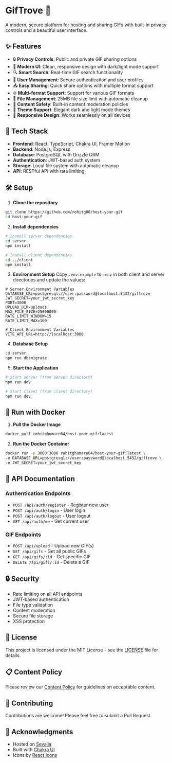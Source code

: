 # GifTrove 🎯

A modern, secure platform for hosting and sharing GIFs with built-in privacy controls and a beautiful user interface.

## ✨ Features

- 🔒 **Privacy Controls**: Public and private GIF sharing options
- 🎨 **Modern UI**: Clean, responsive design with dark/light mode support
- 🔍 **Smart Search**: Real-time GIF search functionality
- 👤 **User Management**: Secure authentication and user profiles
- 📤 **Easy Sharing**: Quick share options with multiple format support
- 🌐 **Multi-format Support**: Support for various GIF formats
- 💾 **File Management**: 25MB file size limit with automatic cleanup
- 🎯 **Content Safety**: Built-in content moderation policies
- 🌙 **Theme Support**: Elegant dark and light mode themes
- 📱 **Responsive Design**: Works seamlessly on all devices

## 🚀 Tech Stack

- **Frontend**: React, TypeScript, Chakra UI, Framer Motion
- **Backend**: Node.js, Express
- **Database**: PostgreSQL with Drizzle ORM
- **Authentication**: JWT-based auth system
- **Storage**: Local file system with automatic cleanup
- **API**: RESTful API with rate limiting

## 🛠️ Setup

1. **Clone the repository**
```bash
git clone https://github.com/rohitg00/host-your-gif
cd host-your-gif
```

2. **Install dependencies**
```bash
# Install server dependencies
cd server
npm install

# Install client dependencies
cd ../client
npm install
```

3. **Environment Setup**
Copy `.env.example` to `.env` in both client and server directories and update the values:

```env
# Server Environment Variables
DATABASE_URL=postgresql://user:password@localhost:5432/giftrove
JWT_SECRET=your_jwt_secret_key
PORT=3000
UPLOAD_DIR=uploads
MAX_FILE_SIZE=25000000
RATE_LIMIT_WINDOW=15
RATE_LIMIT_MAX=100

# Client Environment Variables
VITE_API_URL=http://localhost:3000
```

4. **Database Setup**
```bash
cd server
npm run db:migrate
```

5. **Start the Application**
```bash
# Start server (from server directory)
npm run dev

# Start client (from client directory)
npm run dev
```
## 🐳 Run with Docker

1. **Pull the Docker Image**
```bash
docker pull rohitghumare64/host-your-gif:latest
```

2. **Run the Docker Container**
```bash
docker run -p 3000:3000 rohitghumare64/host-your-gif:latest \
-e DATABASE_URL=postgresql://user:password@localhost:5432/giftrove \
-e JWT_SECRET=your_jwt_secret_key
```

## 📝 API Documentation

### Authentication Endpoints
- `POST /api/auth/register` - Register new user
- `POST /api/auth/login` - User login
- `POST /api/auth/logout` - User logout
- `GET /api/auth/me` - Get current user

### GIF Endpoints
- `POST /api/upload` - Upload new GIF(s)
- `GET /api/gifs` - Get all public GIFs
- `GET /api/gifs/:id` - Get specific GIF
- `DELETE /api/gifs/:id` - Delete a GIF

## 🔒 Security

- Rate limiting on all API endpoints
- JWT-based authentication
- File type validation
- Content moderation
- Secure file storage
- XSS protection

## 📜 License

This project is licensed under the MIT License - see the [LICENSE](LICENSE) file for details.

## 📋 Content Policy

Please review our [Content Policy](POLICY.md) for guidelines on acceptable content.

## 🤝 Contributing

Contributions are welcome! Please feel free to submit a Pull Request.

## 🙏 Acknowledgments

- Hosted on [Sevalla](https://sevalla.com)
- Built with [Chakra UI](https://chakra-ui.com)
- Icons by [React Icons](https://react-icons.github.io/react-icons)
